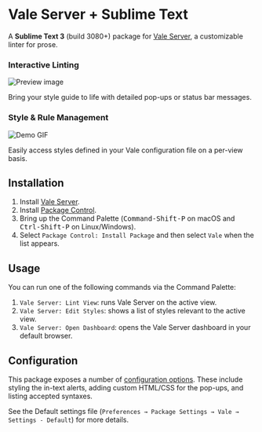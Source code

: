 # Vale Server + Sublime Text

A **Sublime Text 3** (build 3080+) package for [Vale Server][Vale-home], a customizable linter for prose.

### Interactive Linting

![Preview image][preview-img]

Bring your style guide to life with detailed pop-ups or status bar messages.

### Style & Rule Management

![Demo GIF][demo-gif]

Easily access styles defined in your Vale configuration file on a per-view basis.

## Installation

1. Install [Vale Server][Vale-install].
2. Install [Package Control][pck-ctrl].
3. Bring up the Command Palette
   (<kbd>Command-Shift-P</kbd> on macOS and <kbd>Ctrl-Shift-P</kbd> on Linux/Windows).
4. Select `Package Control: Install Package`
   and then select `Vale` when the list appears.

## Usage

You can run one of the following commands via the Command Palette:

1. `Vale Server: Lint View`: runs Vale Server on the active view.
2. `Vale Server: Edit Styles`: shows a list of styles relevant to the active view.
3. `Vale Server: Open Dashboard`: opens the Vale Server dashboard in your default browser.

## Configuration

This package exposes a number of [configuration options](https://github.com/jdkato/SubVale/blob/master/Vale.sublime-settings). These include styling the in-text alerts, adding custom HTML/CSS for the pop-ups, and listing accepted syntaxes.

See the Default settings file (`Preferences → Package Settings → Vale → Settings - Default`) for more details.

[Vale-home]: https://errata.ai/vale-server/
[Vale-install]: https://errata-ai.github.io/vale-server/docs/install
[pck-ctrl]: https://packagecontrol.io/installation "Sublime Package Control by wbond"

[preview-img]: https://cloud.githubusercontent.com/assets/8785025/23342357/b756e524-fc0d-11e6-8705-856c8a4c56f3.png
[demo-gif]: https://i.gyazo.com/819d7793b4080d5b613836d06a89740e.gif
